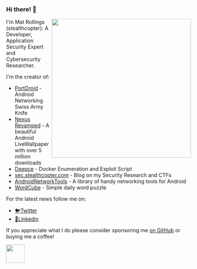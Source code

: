 <!--
- 🔭 I’m currently working on ...
- 🌱 I’m currently learning ...
- 👯 I’m looking to collaborate on ...
- 🤔 I’m looking for help with ...
- 💬 Ask me about ...
- 📫 How to reach me: ...
- 😄 Pronouns: ...
- ⚡ Fun fact: ...
-->

### Hi there! 👋
<img align='right' src="https://github-readme-stats.vercel.app/api?username=stealthcopter&count_private=true&show_icons=true&theme=gruvbox" width="380">

I'm Mat Rollings (stealthcopter): A Developer, Application Security Expert and Cybersecurity Researcher.

I'm the creator of:
- [PortDroid](PortDroid.net) - Android Networking Swiss Army Knife
- [Nexus Revamped](https://nexus.stealthcopter.com/) - A beautiful Android LiveWallpaper with over 5 million downloads
- [Deepce](https://github.com/stealthcopter/deepce) - Docker Enumeration and Exploit Script
- [sec.stealthcopter.com](https://sec.stealthcopter.com/) - Blog on my Security Research and CTFs
- [AndroidNetworkTools](https://github.com/stealthcopter/AndroidNetworkTools) - A library of handy networking tools for Android
- [WordCube](https://wordcube.stealthcopter.com) - Simple daily word puzzle

For the latest news follow me on:
- [🐦Twitter](https://twitter.com/stealthcopter)
- [🔵Linkedin](https://www.linkedin.com/in/mat-rollings/)

If you appreciate what I do please consider sponsoring me [on GitHub](https://github.com/sponsors/stealthcopter) or buying me a coffee!

<a href="https://www.buymeacoffee.com/stealthcopter"><img src="https://cdn.buymeacoffee.com/buttons/v2/arial-yellow.png" height="50px"></a>
